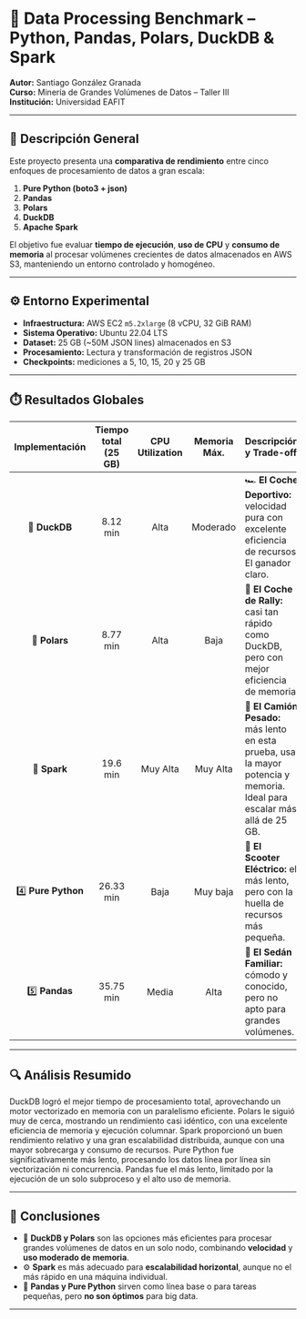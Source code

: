 # 🏁 Data Processing Benchmark – Python, Pandas, Polars, DuckDB & Spark

**Autor:** Santiago González Granada  
**Curso:** Minería de Grandes Volúmenes de Datos – Taller III  
**Institución:** Universidad EAFIT  

---

## 📘 Descripción General

Este proyecto presenta una **comparativa de rendimiento** entre cinco enfoques de procesamiento de datos a gran escala:

1. **Pure Python (boto3 + json)**
2. **Pandas**
3. **Polars**
4. **DuckDB**
5. **Apache Spark**

El objetivo fue evaluar **tiempo de ejecución**, **uso de CPU** y **consumo de memoria** al procesar volúmenes crecientes de datos almacenados en AWS S3, manteniendo un entorno controlado y homogéneo.

---

## ⚙️ Entorno Experimental

- **Infraestructura:** AWS EC2 `m5.2xlarge` (8 vCPU, 32 GiB RAM)
- **Sistema Operativo:** Ubuntu 22.04 LTS
- **Dataset:** 25 GB (~50M JSON lines) almacenados en S3
- **Procesamiento:** Lectura y transformación de registros JSON
- **Checkpoints:** mediciones a 5, 10, 15, 20 y 25 GB

---

## ⏱️ Resultados Globales

| **Implementación** | **Tiempo total (25 GB)** | **CPU Utilization** | **Memoria Máx.** | **Descripción y Trade-off** |
|:-------------------:|:-------------------------:|:--------------------:|:----------------:|:-----------------------------|
| 🥇 **DuckDB** | 8.12 min | Alta | Moderado | 🏎️ **El Coche Deportivo:** velocidad pura con excelente eficiencia de recursos. El ganador claro. |
| 🥈 **Polars** | 8.77 min | Alta | Baja | 🚗 **El Coche de Rally:** casi tan rápido como DuckDB, pero con mejor eficiencia de memoria. |
| 🥉 **Spark** | 19.6 min | Muy Alta | Muy Alta | 🚚 **El Camión Pesado:** más lento en esta prueba, usa la mayor potencia y memoria. Ideal para escalar más allá de 25 GB. |
| 4️⃣ **Pure Python** | 26.33 min | Baja | Muy baja | 🛵 **El Scooter Eléctrico:** el más lento, pero con la huella de recursos más pequeña. |
| 5️⃣ **Pandas** | 35.75 min | Media | Alta | 🚙 **El Sedán Familiar:** cómodo y conocido, pero no apto para grandes volúmenes. |

---

## 🔍 Análisis Resumido

DuckDB logró el mejor tiempo de procesamiento total, aprovechando un motor vectorizado en memoria con un paralelismo eficiente.
Polars le siguió muy de cerca, mostrando un rendimiento casi idéntico, con una excelente eficiencia de memoria y ejecución columnar.
Spark proporcionó un buen rendimiento relativo y una gran escalabilidad distribuida, aunque con una mayor sobrecarga y consumo de recursos.
Pure Python fue significativamente más lento, procesando los datos línea por línea sin vectorización ni concurrencia.
Pandas fue el más lento, limitado por la ejecución de un solo subproceso y el alto uso de memoria.

---

## 🧠 Conclusiones

- 🥇 **DuckDB y Polars** son las opciones más eficientes para procesar grandes volúmenes de datos en un solo nodo, combinando **velocidad** y **uso moderado de memoria**.  
- ⚙️ **Spark** es más adecuado para **escalabilidad horizontal**, aunque no el más rápido en una máquina individual.  
- 🐍 **Pandas y Pure Python** sirven como línea base o para tareas pequeñas, pero **no son óptimos** para big data.  

---
